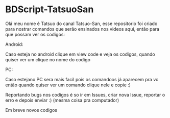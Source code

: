 # BDScript-TatsuoSan

Olá meu nome é Tatsuo do canal Tatsuo-San, esse repositorio foi criado para nostrar comandos que serão ensinados nos videos aqui, então para que possam ver os codigos:

Android:

Caso esteja no android clique em view code e veja os codigos, quando quiser ver um clique no nome do codigo

PC:

Caso estejano PC sera mais facil pois os comandoos já aparecem pra vc então quando quiser ver um comando clique nele e copie :) 

Reportando bugs nos codigos é so ir em Issues, criar nova Issue, reportar o erro e depois enviar :) (mesma coisa pra computador)



Em breve novos codigos
